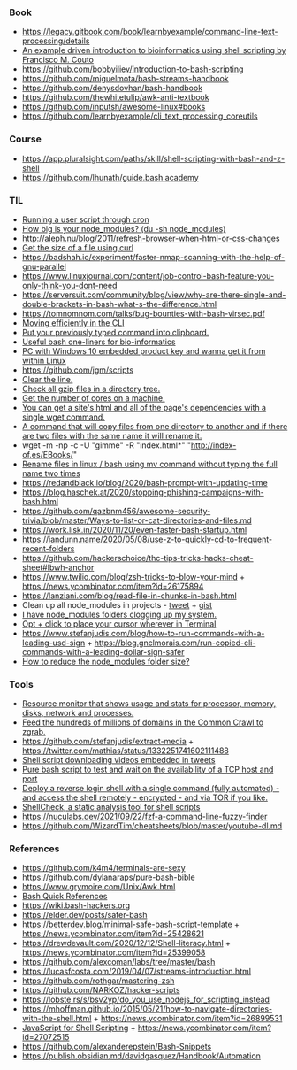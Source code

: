 ### Book

- https://legacy.gitbook.com/book/learnbyexample/command-line-text-processing/details
- [An example driven introduction to bioinformatics using shell scripting by Francisco M. Couto](http://labs.rd.ciencias.ulisboa.pt/book)
- https://github.com/bobbyiliev/introduction-to-bash-scripting
- https://github.com/miguelmota/bash-streams-handbook
- https://github.com/denysdovhan/bash-handbook
- https://github.com/thewhitetulip/awk-anti-textbook
- https://github.com/inputsh/awesome-linux#books
- https://github.com/learnbyexample/cli_text_processing_coreutils

### Course

- https://app.pluralsight.com/paths/skill/shell-scripting-with-bash-and-z-shell
- https://github.com/lhunath/guide.bash.academy

### TIL

- [Running a user script through cron](http://www.federicopereiro.com/script-cron)
- [How big is your node_modules? (du -sh node_modules)](https://twitter.com/cpojer/status/1231602883759616000)
- http://aleph.nu/blog/2011/refresh-browser-when-html-or-css-changes
- [Get the size of a file using curl](https://twitter.com/WebReflection/status/1231278323487080449)
- https://badshah.io/experiment/faster-nmap-scanning-with-the-help-of-gnu-parallel
- https://www.linuxjournal.com/content/job-control-bash-feature-you-only-think-you-dont-need
- https://serversuit.com/community/blog/view/why-are-there-single-and-double-brackets-in-bash-what-s-the-difference.html
- https://tomnomnom.com/talks/bug-bounties-with-bash-virsec.pdf
- [Moving efficiently in the CLI](https://clementc.github.io/blog/2018/01/25/moving_cli)
- [Put your previously typed command into clipboard.](https://twitter.com/chaignc/status/1199670722211254273)
- [Useful bash one-liners for bio-informatics](https://github.com/stephenturner/oneliners)
- [PC with Windows 10 embedded product key and wanna get it from within Linux](https://twitter.com/grufwub/status/1204511341219848194)
- https://github.com/jgm/scripts
- [Clear the line.](https://twitter.com/chaignc/status/1213412331876732928)
- [Check all gzip files in a directory tree.](https://twitter.com/rotnroll666/status/1211951342492753920)
- [Get the number of cores on a machine.](https://twitter.com/ReplicaJune/status/1212645946867228672)
- [You can get a site's html and all of the page's dependencies with a single wget command.](https://twitter.com/philhawksworth/status/1214942635300982785)
- [A command that will copy files from one directory to another and if there are two files with the same name it will rename it.](https://twitter.com/kentcdodds/status/1215744921287589888)
- wget -m -np -c -U "gimme" -R "index.html\*" "http://index-of.es/EBooks/"
- [Rename files in linux / bash using mv command without typing the full name two times](https://gist.github.com/premek/6e70446cfc913d3c929d7cdbfe896fef)
- https://redandblack.io/blog/2020/bash-prompt-with-updating-time
- https://blog.haschek.at/2020/stopping-phishing-campaigns-with-bash.html
- https://github.com/qazbnm456/awesome-security-trivia/blob/master/Ways-to-list-or-cat-directories-and-files.md
- https://work.lisk.in/2020/11/20/even-faster-bash-startup.html
- https://iandunn.name/2020/05/08/use-z-to-quickly-cd-to-frequent-recent-folders
- https://github.com/hackerschoice/thc-tips-tricks-hacks-cheat-sheet#lbwh-anchor
- https://www.twilio.com/blog/zsh-tricks-to-blow-your-mind + https://news.ycombinator.com/item?id=26175894
- https://lanziani.com/blog/read-file-in-chunks-in-bash.html
- Clean up all node_modules in projects - [tweet](https://twitter.com/swyx/status/1064672618450579457) + [gist](https://gist.github.com/zephraph/9169b9de4568b858f4b0e45fc41218b7)
- [I have node_modules folders clogging up my system.](https://twitter.com/dolearning/status/1372481620259770373)
- [Opt + click to place your cursor wherever in Terminal](https://twitter.com/leonte_dev/status/1264140864751878144)
- https://www.stefanjudis.com/blog/how-to-run-commands-with-a-leading-usd-sign + https://blog.gnclmorais.com/run-copied-cli-commands-with-a-leading-dollar-sign-safer
- [How to reduce the node_modules folder size?](https://twitter.com/Raynos/status/1436655636125736962)


### Tools

- [Resource monitor that shows usage and stats for processor, memory, disks, network and processes.](https://github.com/aristocratos/bashtop)
- [Feed the hundreds of millions of domains in the Common Crawl to zgrab.](https://github.com/lsb/zgrab-the-web)
- https://github.com/stefanjudis/extract-media + https://twitter.com/mathias/status/1332251741602111488
- [Shell script downloading videos embedded in tweets](https://gist.github.com/ngregoire/43891d80fde3c6cbb1a52a5a6468fe41)
- [Pure bash script to test and wait on the availability of a TCP host and port](https://github.com/vishnubob/wait-for-it)
- [Deploy a reverse login shell with a single command (fully automated) - and access the shell remotely - encrypted - and via TOR if you like.](https://www.gsocket.io/deploy)
- [ShellCheck, a static analysis tool for shell scripts](https://github.com/koalaman/shellcheck)
- https://nuculabs.dev/2021/09/22/fzf-a-command-line-fuzzy-finder
- https://github.com/WizardTim/cheatsheets/blob/master/youtube-dl.md

### References

- https://github.com/k4m4/terminals-are-sexy
- https://github.com/dylanaraps/pure-bash-bible
- https://www.grymoire.com/Unix/Awk.html
- [Bash Quick References](https://shellmagic.xyz)
- https://wiki.bash-hackers.org
- https://elder.dev/posts/safer-bash
- https://betterdev.blog/minimal-safe-bash-script-template + https://news.ycombinator.com/item?id=25428621
- https://drewdevault.com/2020/12/12/Shell-literacy.html + https://news.ycombinator.com/item?id=25399058
- https://github.com/alexcoman/labs/tree/master/bash
- https://lucasfcosta.com/2019/04/07/streams-introduction.html
- https://github.com/rothgar/mastering-zsh
- https://github.com/NARKOZ/hacker-scripts
- https://lobste.rs/s/bsv2yp/do_you_use_nodejs_for_scripting_instead
- https://mhoffman.github.io/2015/05/21/how-to-navigate-directories-with-the-shell.html + https://news.ycombinator.com/item?id=26899531
- [JavaScript for Shell Scripting](https://github.com/google/zx) + https://news.ycombinator.com/item?id=27072515 
- https://github.com/alexanderepstein/Bash-Snippets
- https://publish.obsidian.md/davidgasquez/Handbook/Automation